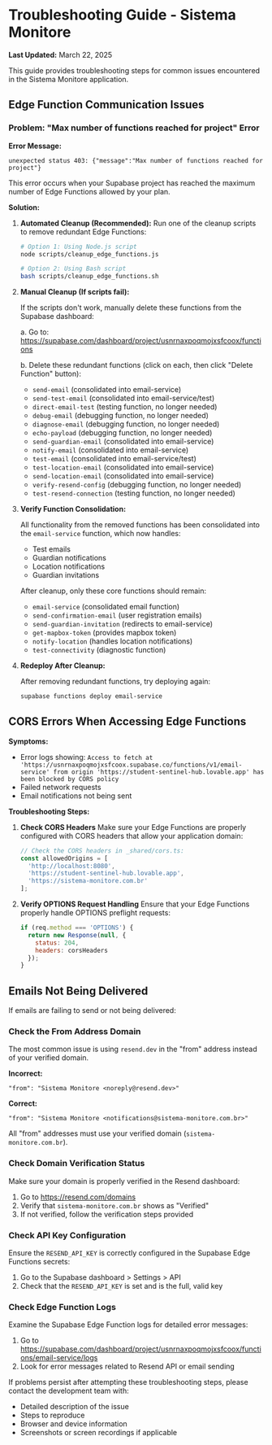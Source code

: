 
# Troubleshooting Guide - Sistema Monitore

**Last Updated:** March 22, 2025

This guide provides troubleshooting steps for common issues encountered in the Sistema Monitore application.

## Edge Function Communication Issues

### Problem: "Max number of functions reached for project" Error

**Error Message:**
```
unexpected status 403: {"message":"Max number of functions reached for project"}
```

This error occurs when your Supabase project has reached the maximum number of Edge Functions allowed by your plan.

**Solution:**

1. **Automated Cleanup (Recommended):**
   Run one of the cleanup scripts to remove redundant Edge Functions:

   ```bash
   # Option 1: Using Node.js script 
   node scripts/cleanup_edge_functions.js

   # Option 2: Using Bash script
   bash scripts/cleanup_edge_functions.sh
   ```

2. **Manual Cleanup (If scripts fail):**
   
   If the scripts don't work, manually delete these functions from the Supabase dashboard:
   
   a. Go to: https://supabase.com/dashboard/project/usnrnaxpoqmojxsfcoox/functions
   
   b. Delete these redundant functions (click on each, then click "Delete Function" button):
   - `send-email` (consolidated into email-service)
   - `send-test-email` (consolidated into email-service/test)
   - `direct-email-test` (testing function, no longer needed)
   - `debug-email` (debugging function, no longer needed)
   - `diagnose-email` (debugging function, no longer needed)
   - `echo-payload` (debugging function, no longer needed)
   - `send-guardian-email` (consolidated into email-service)
   - `notify-email` (consolidated into email-service)
   - `test-email` (consolidated into email-service/test)
   - `test-location-email` (consolidated into email-service)
   - `send-location-email` (consolidated into email-service)
   - `verify-resend-config` (debugging function, no longer needed)
   - `test-resend-connection` (testing function, no longer needed)

3. **Verify Function Consolidation:**
   
   All functionality from the removed functions has been consolidated into the `email-service` function, which now handles:
   - Test emails
   - Guardian notifications 
   - Location notifications
   - Guardian invitations
   
   After cleanup, only these core functions should remain:
   - `email-service` (consolidated email function)
   - `send-confirmation-email` (user registration emails)
   - `send-guardian-invitation` (redirects to email-service)
   - `get-mapbox-token` (provides mapbox token)
   - `notify-location` (handles location notifications)
   - `test-connectivity` (diagnostic function)

4. **Redeploy After Cleanup:**
   
   After removing redundant functions, try deploying again:
   ```bash
   supabase functions deploy email-service
   ```

## CORS Errors When Accessing Edge Functions

**Symptoms:**
- Error logs showing: `Access to fetch at 'https://usnrnaxpoqmojxsfcoox.supabase.co/functions/v1/email-service' from origin 'https://student-sentinel-hub.lovable.app' has been blocked by CORS policy`
- Failed network requests
- Email notifications not being sent

**Troubleshooting Steps:**

1. **Check CORS Headers**
   Make sure your Edge Functions are properly configured with CORS headers that allow your application domain:
   ```javascript
   // Check the CORS headers in _shared/cors.ts:
   const allowedOrigins = [
     'http://localhost:8080', 
     'https://student-sentinel-hub.lovable.app',
     'https://sistema-monitore.com.br'
   ];
   ```

2. **Verify OPTIONS Request Handling**
   Ensure that your Edge Functions properly handle OPTIONS preflight requests:
   ```javascript
   if (req.method === 'OPTIONS') {
     return new Response(null, {
       status: 204,
       headers: corsHeaders
     });
   }
   ```

## Emails Not Being Delivered

If emails are failing to send or not being delivered:

### Check the From Address Domain

The most common issue is using `resend.dev` in the "from" address instead of your verified domain.

**Incorrect:**
```
"from": "Sistema Monitore <noreply@resend.dev>"
```

**Correct:**
```
"from": "Sistema Monitore <notifications@sistema-monitore.com.br>"
```

All "from" addresses must use your verified domain (`sistema-monitore.com.br`).

### Check Domain Verification Status

Make sure your domain is properly verified in the Resend dashboard:
1. Go to https://resend.com/domains
2. Verify that `sistema-monitore.com.br` shows as "Verified"
3. If not verified, follow the verification steps provided

### Check API Key Configuration

Ensure the `RESEND_API_KEY` is correctly configured in the Supabase Edge Functions secrets:
1. Go to the Supabase dashboard > Settings > API
2. Check that the `RESEND_API_KEY` is set and is the full, valid key

### Check Edge Function Logs

Examine the Supabase Edge Function logs for detailed error messages:
1. Go to https://supabase.com/dashboard/project/usnrnaxpoqmojxsfcoox/functions/email-service/logs
2. Look for error messages related to Resend API or email sending

If problems persist after attempting these troubleshooting steps, please contact the development team with:
- Detailed description of the issue
- Steps to reproduce
- Browser and device information
- Screenshots or screen recordings if applicable

